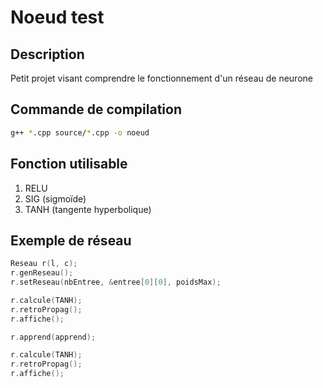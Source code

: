 # Noeud test

## Description
Petit projet visant comprendre le fonctionnement d'un réseau de neurone

## Commande de compilation
```bash
g++ *.cpp source/*.cpp -o noeud
```

## Fonction utilisable
1. RELU
2. SIG (sigmoïde)
3. TANH (tangente hyperbolique)

## Exemple de réseau
```cpp
Reseau r(l, c);
r.genReseau();
r.setReseau(nbEntree, &entree[0][0], poidsMax);

r.calcule(TANH);
r.retroPropag();
r.affiche();

r.apprend(apprend);

r.calcule(TANH);
r.retroPropag();
r.affiche();
```

